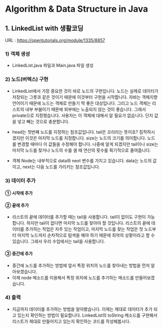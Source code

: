 # Algorithm & Data Structure in Java

## 1. LinkedList with 생활코딩
URL : https://opentutorials.org/module/1335/8857

### 1) 객체 생성
- LinkedList.java 파일과  Main.java 파일 생성

### 2) 노드(버텍스) 구현
- LinkedList에서 가장 중요한 것이 바로 노드의 구현입니다. 노드는 실제로 데이터가 저장되는 그릇과 같은 것이기 때문에 이것부터 구현을 시작합니다. 자바는 객체지향 언어이기 때문에 노드는 객체로 만들기 딱 좋은 대상입니다. 그리고 노드 객체는 리스트의 내부 부붐이기 때문에 외부에는 노출되지 않는 것이 좋습니다. 그래서 private으로 지정했습니다. 사용자는 이 객체에 대해서 알 필요가 없습니다. 단지 값을 넣고 빼는 것으로 충분합니다.

- head는 첫번째 노드를 지정하는 참조값입니다. tail은 꼬리라는 뜻이죠? 짐작하시겠지만 이것은 마지막 노드를 지정합니다. size는 노드의 크기를 의미합니다. 노드를 변경할 때마다 이 값들을 수정해야 합니다. 나중에 알게 되겠지만 tail이나 size는 마지막 노드를 찾거나 노드의 수를 셀 때 연산의 횟수를 획기적으로 줄여줍니다.

- 객체 Node는 내부적으로 data와 next 변수를 가지고 있습니다. data는 노드의 값이고, next는 다음 노드를 가리키는 참조값입니다.

### 3) 데이터 추가
#### ① 시작에 추가
#### ② 끝에 추가
- 리스트의 끝에 데이터를 추가할 때는 tail을 사용합니다. tail이 없이도 구현이 가능합니다. 하지만 tail이 없다면 마지막 노드를 찾아야 할 것입니다. 리스트의 끝에 데이터를 추가하는 작업은 자주 있는 작업이고, 마지막 노드를 찾는 작업은 첫 노드부터 마지막 노드까지 순차적으로 탐색을 해야 하기 때문에 최악의 상황이라고 할 수 있습니다. 그래서 우리 수업에서는 tail을 사용합니다.

#### ③ 중간에 추가
- 중간에 노드를 추가하는 방법에 앞서 특정 위치의 노드를 찾아내는 방법을 먼저 알아보겠습니다.
- 이제 node 메소드를 이용해서 특정 위치에 노드를 추가하는 메소드를 만들어보겠습니다.

### 4) 출력
- 지금까지 데이터를 추가하는 방법을 알아봤습니다. 이제는 제대로 데이터가 추가 되고 있는지 확인하는 방법이 필요합니다. LinkedList의 toString 메소드를 구현해서 리스트가 제대로 만들어지고 있는지 확인하는 코드를 작성해봅시다.